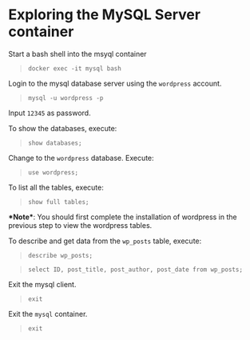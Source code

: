 # Exploring the MySQL Server container

Start a bash shell into the msyql container

> `docker exec -it mysql bash`

Login to the mysql database server using the `wordpress` account.

> `mysql -u wordpress -p`

Input `12345` as password.

To show the databases, execute:

> `show databases;`

Change to the `wordpress` database. Execute:

> `use wordpress;`

To list all the tables, execute:

> `show full tables;`

**\*Note\***: You should first complete the installation of wordpress in the previous step to view the wordpress tables.

To describe and get data from the `wp_posts` table, execute:

> `describe wp_posts;`

> `select ID, post_title, post_author, post_date from wp_posts;`

Exit the mysql client.

> `exit`

Exit the `mysql` container.

> `exit`